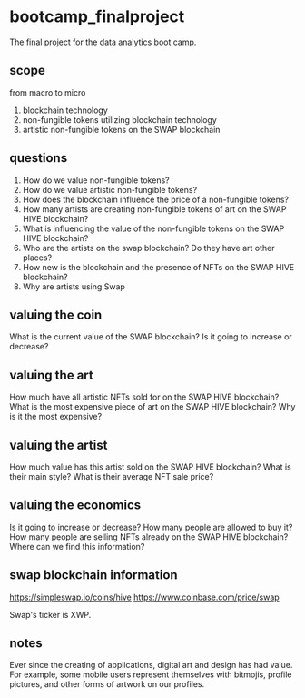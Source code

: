 # bootcamp_finalproject

The final project for the data analytics boot camp.

## scope
from macro to micro
1. blockchain technology
2. non-fungible tokens utilizing blockchain technology
3. artistic non-fungible tokens on the SWAP blockchain

## questions
1. How do we value non-fungible tokens?
2. How do we value artistic non-fungible tokens?
3. How does the blockchain influence the price of a non-fungible tokens?
4. How many artists are creating non-fungible tokens of art on the SWAP HIVE blockchain?
5. What is influencing the value of the non-fungible tokens on the SWAP HIVE blockchain?
6. Who are the artists on the swap blockchain? Do they have art other places?
7. How new is the blockchain and the presence of NFTs on the SWAP HIVE blockchain?
8. Why are artists using Swap 

## valuing the coin
What is the current value of the SWAP blockchain?
Is it going to increase or decrease?

## valuing the art
How much have all artistic NFTs sold for on the SWAP HIVE blockchain?
What is the most expensive piece of art on the SWAP HIVE blockchain?
Why is it the most expensive?

## valuing the artist
How much value has this artist sold on the SWAP HIVE blockchain?
What is their main style?
What is their average NFT sale price?

## valuing the economics
Is it going to increase or decrease?
How many people are allowed to buy it?
How many people are selling NFTs already on the SWAP HIVE blockchain?
Where can we find this information?

## swap blockchain information
https://simpleswap.io/coins/hive
https://www.coinbase.com/price/swap

Swap's ticker is XWP.

## notes
Ever since the creating of applications, digital art and design has had value. For example, some mobile users represent themselves with bitmojis, profile pictures, and other forms of artwork on our profiles.
